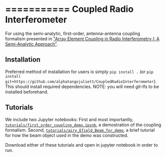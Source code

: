 ===========
Coupled Radio Interferometer
===========

For using the semi-analytic, first-order, antenna-antenna coupling formalism presented in ["Array Element Coupling in Radio Interferometry I: A Semi-Analytic Approach"](https://arxiv.org/abs/2110.10879).

## Installation

Preferred method of installation for users is simply `pip install .`
(or `pip install git+https://github.com/alphatangojuliett/CoupledRadioInterferometer`). This should install 
required dependencies. NOTE: you will need git-lfs to be installed beforehand.

## Tutorials

We include two Jupyter notebooks: First and most importantly, [`tutorials/first_order_coupling_demo.ipynb`](tutorials/first_order_coupling_demo.ipynb), a demostration of the coupling formalism. Second, [`tutorials/airy_Efield_Beam_for_demo`](tutorials/airy_Efield_Beam_for_demo.ipynb), a brief 
tutorial for how the beam object used in the demo was constructed. 

Download either of these tutorials and open in jupyter notebook in order to run.
